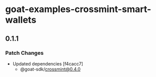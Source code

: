 # goat-examples-crossmint-smart-wallets

## 0.1.1

### Patch Changes

- Updated dependencies [f4cacc7]
  - @goat-sdk/crossmint@0.4.0
